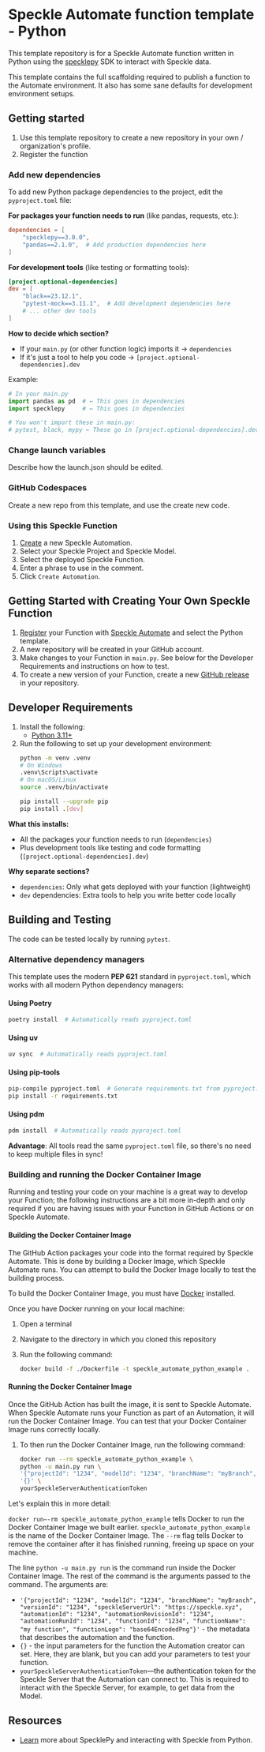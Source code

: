 # Speckle Automate function template - Python

This template repository is for a Speckle Automate function written in Python
using the [specklepy](https://pypi.org/project/specklepy/) SDK to interact with Speckle data.

This template contains the full scaffolding required to publish a function to the Automate environment.
It also has some sane defaults for development environment setups.

## Getting started

1. Use this template repository to create a new repository in your own / organization's profile.
1. Register the function

### Add new dependencies

To add new Python package dependencies to the project, edit the `pyproject.toml` file:

**For packages your function needs to run** (like pandas, requests, etc.):
```toml
dependencies = [
    "specklepy==3.0.0",
    "pandas==2.1.0",  # Add production dependencies here
]
```

**For development tools** (like testing or formatting tools):
```toml
[project.optional-dependencies]
dev = [
    "black==23.12.1",
    "pytest-mock==3.11.1",  # Add development dependencies here
    # ... other dev tools
]
```

**How to decide which section?**
- If your `main.py` (or other function logic) imports it → `dependencies`
- If it's just a tool to help you code → `[project.optional-dependencies].dev`

Example:
```python
# In your main.py
import pandas as pd  # ← This goes in dependencies
import specklepy     # ← This goes in dependencies

# You won't import these in main.py:
# pytest, black, mypy ← These go in [project.optional-dependencies].dev
```

### Change launch variables

Describe how the launch.json should be edited.

### GitHub Codespaces

Create a new repo from this template, and use the create new code.

### Using this Speckle Function

1. [Create](https://automate.speckle.dev/) a new Speckle Automation.
1. Select your Speckle Project and Speckle Model.
1. Select the deployed Speckle Function.
1. Enter a phrase to use in the comment.
1. Click `Create Automation`.

## Getting Started with Creating Your Own Speckle Function

1. [Register](https://automate.speckle.dev/) your Function with [Speckle Automate](https://automate.speckle.dev/) and select the Python template.
1. A new repository will be created in your GitHub account.
1. Make changes to your Function in `main.py`. See below for the Developer Requirements and instructions on how to test.
1. To create a new version of your Function, create a new [GitHub release](https://docs.github.com/en/repositories/releasing-projects-on-github/managing-releases-in-a-repository) in your repository.

## Developer Requirements

1. Install the following:
    - [Python 3.11+](https://www.python.org/downloads/)
1. Run the following to set up your development environment:
    ```bash
    python -m venv .venv
    # On Windows
    .venv\Scripts\activate
    # On macOS/Linux
    source .venv/bin/activate

    pip install --upgrade pip
    pip install .[dev]
    ```

**What this installs:**
- All the packages your function needs to run (`dependencies`)
- Plus development tools like testing and code formatting (`[project.optional-dependencies].dev`)

**Why separate sections?**
- `dependencies`: Only what gets deployed with your function (lightweight)
- `dev` dependencies: Extra tools to help you write better code locally

## Building and Testing

The code can be tested locally by running `pytest`.

### Alternative dependency managers

This template uses the modern **PEP 621** standard in `pyproject.toml`, which works with all modern Python dependency managers:

#### Using Poetry
```bash
poetry install  # Automatically reads pyproject.toml
```

#### Using uv
```bash
uv sync  # Automatically reads pyproject.toml
```

#### Using pip-tools
```bash
pip-compile pyproject.toml  # Generate requirements.txt from pyproject.toml
pip install -r requirements.txt
```

#### Using pdm
```bash
pdm install  # Automatically reads pyproject.toml
```

**Advantage**: All tools read the same `pyproject.toml` file, so there's no need to keep multiple files in sync!

### Building and running the Docker Container Image

Running and testing your code on your machine is a great way to develop your Function; the following instructions are a bit more in-depth and only required if you are having issues with your Function in GitHub Actions or on Speckle Automate.

#### Building the Docker Container Image

The GitHub Action packages your code into the format required by Speckle Automate. This is done by building a Docker Image, which Speckle Automate runs. You can attempt to build the Docker Image locally to test the building process.

To build the Docker Container Image, you must have [Docker](https://docs.docker.com/get-docker/) installed.

Once you have Docker running on your local machine:

1. Open a terminal
1. Navigate to the directory in which you cloned this repository
1. Run the following command:

    ```bash
    docker build -f ./Dockerfile -t speckle_automate_python_example .
    ```

#### Running the Docker Container Image

Once the GitHub Action has built the image, it is sent to Speckle Automate. When Speckle Automate runs your Function as part of an Automation, it will run the Docker Container Image. You can test that your Docker Container Image runs correctly locally.

1. To then run the Docker Container Image, run the following command:

    ```bash
    docker run --rm speckle_automate_python_example \
    python -u main.py run \
    '{"projectId": "1234", "modelId": "1234", "branchName": "myBranch", "versionId": "1234", "speckleServerUrl": "https://speckle.xyz", "automationId": "1234", "automationRevisionId": "1234", "automationRunId": "1234", "functionId": "1234", "functionName": "my function", "functionLogo": "base64EncodedPng"}' \
    '{}' \
    yourSpeckleServerAuthenticationToken
    ```

Let's explain this in more detail:

`docker run—-rm speckle_automate_python_example` tells Docker to run the Docker Container Image we built earlier. `speckle_automate_python_example` is the name of the Docker Container Image. The `--rm` flag tells Docker to remove the container after it has finished running, freeing up space on your machine.

The line `python -u main.py run` is the command run inside the Docker Container Image. The rest of the command is the arguments passed to the command. The arguments are:

- `'{"projectId": "1234", "modelId": "1234", "branchName": "myBranch", "versionId": "1234", "speckleServerUrl": "https://speckle.xyz", "automationId": "1234", "automationRevisionId": "1234", "automationRunId": "1234", "functionId": "1234", "functionName": "my function", "functionLogo": "base64EncodedPng"}'` - the metadata that describes the automation and the function.
- `{}` - the input parameters for the function the Automation creator can set. Here, they are blank, but you can add your parameters to test your function.
- `yourSpeckleServerAuthenticationToken`—the authentication token for the Speckle Server that the Automation can connect to. This is required to interact with the Speckle Server, for example, to get data from the Model.

## Resources

- [Learn](https://speckle.guide/dev/python.html) more about SpecklePy and interacting with Speckle from Python.
